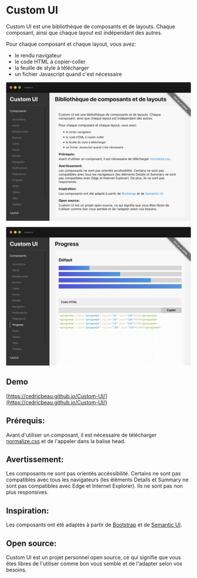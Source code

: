 # Custom UI

Custom UI est une bibliothèque de composants et de layouts. Chaque composant, ainsi que chaque layout est indépendant des autres.

Pour chaque composant et chaque layout, vous avez:

* le rendu navigateur
* le code HTML à copier-coller
* la feuille de style à télécharger
* un fichier Javascript quand c'est nécessaire

![Capture d'écran de Custom UI]( https://github.com/cedricbeau/Custom-UI/blob/master/screen-custom-ui-01.png "Capture d'écran de Custom UI")

![Capture d'écran de Custom UI]( https://github.com/cedricbeau/Custom-UI/blob/master/screen-custom-ui-02.png "Capture d'écran de Custom UI")

## Demo

[https://cedricbeau.github.io/Custom-UI/](https://cedricbeau.github.io/Custom-UI/)

## Prérequis:
Avant d'utiliser un composant, il est nécessaire de télécharger [normalize.css](https://necolas.github.io/normalize.css/) et de l'appeler dans la balise head.

## Avertissement:
Les composants ne sont pas orientés accéssibilité. Certains ne sont pas compatibles avec tous les navigateurs (les éléments Details et Summary ne sont pas compatibles avec Edge et Internet Explorer).
Ils ne sont pas non plus responsives.

## Inspiration:
Les composants ont été adaptés à partir de [Bootstrap](https://getbootstrap.com/) et de [Semantic UI](https://semantic-ui.com/).

## Open source:
Custom UI est un projet personnel open source, ce qui signifie que vous êtes libres de l'utiliser comme bon vous semble et de l'adapter selon vos besoins.

